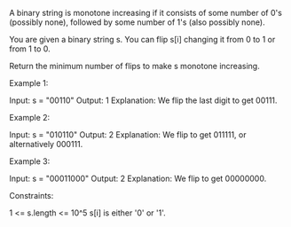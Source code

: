 A binary string is monotone increasing if it consists of some number of 0's
(possibly none), followed by some number of 1's (also possibly none).

You are given a binary string s. You can flip s[i] changing it from 0 to 1 or
from 1 to 0.

Return the minimum number of flips to make s monotone increasing.


Example 1:


Input: s = "00110"
Output: 1
Explanation: We flip the last digit to get 00111.


Example 2:


Input: s = "010110"
Output: 2
Explanation: We flip to get 011111, or alternatively 000111.


Example 3:


Input: s = "00011000"
Output: 2
Explanation: We flip to get 00000000.



Constraints:


1 <= s.length <= 10^5
s[i] is either '0' or '1'.




